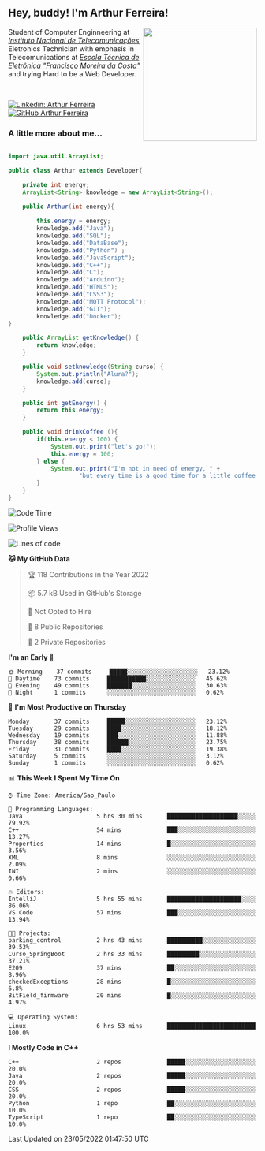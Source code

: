 <h2> Hey, buddy! I'm Arthur Ferreira!</h2>
<img align='right' src="https://media.giphy.com/media/ule4vhcY1xEKQ/giphy.gif" width="230">
<p>Student of Computer Enginneering at  <em><a href="https://inatel.br/home/" target="_blank">Instituto Nacional de Telecomunicações</a></em>, Eletronics Technician with emphasis in Telecomunications at <em><a href="https://www.etefmc.com.br" target="_blank">Escola Técnica de Eletrônica "Francisco Moreira da Costa"</a></em> and trying Hard to be a Web Developer.
</p></br>

[![Linkedin: Arthur Ferreira](https://img.shields.io/badge/-Arthur%20Ferreira%20Silva-blue?style=flat-square&logo=Linkedin&logoColor=white&link=https://www.linkedin.com/in/ArthurFerreiraSilva/)]( www.linkedin.com/in/ArthurFerreiraSilva)
[![GitHub Arthur Ferreira](https://img.shields.io/github/followers/arthur-ngdi?label=follow&style=social)](https://github.com/arthur-ngdi)


### A little more about me...  

``` Java

import java.util.ArrayList;

public class Arthur extends Developer{

    private int energy;
    ArrayList<String> knowledge = new ArrayList<String>();

    public Arthur(int energy){
        
        this.energy = energy;
        knowledge.add("Java");
        knowledge.add("SQL");
        knowledge.add("DataBase");
        knowledge.add("Python") ;
        knowledge.add("JavaScript");
        knowledge.add("C++");
        knowledge.add("C");
        knowledge.add("Arduino");
        knowledge.add("HTML5");
        knowledge.add("CSS3");
        knowledge.add("MQTT Protocol");
        knowledge.add("GIT");
        knowledge.add("Docker");
}

    public ArrayList getKnowledge() {
        return knowledge;
    }

    public void setknowledge(String curso) {
        System.out.println("Alura?");
        knowledge.add(curso);
    }

    public int getEnergy() {
        return this.energy;
    }

    public void drinkCoffee (){
        if(this.energy < 100) {
            System.out.print("let's go!");
            this.energy = 100;
        } else {
            System.out.print("I'm not in need of energy, " +
                    "but every time is a good time for a little coffee!");
        }
    }
}

```
<!--START_SECTION:waka-->
![Code Time](http://img.shields.io/badge/Code%20Time-63%20hrs%2059%20mins-blue)

![Profile Views](http://img.shields.io/badge/Profile%20Views-1-blue)

![Lines of code](https://img.shields.io/badge/From%20Hello%20World%20I%27ve%20Written-12%20Thousand%20lines%20of%20code-blue)

**🐱 My GitHub Data** 

> 🏆 118 Contributions in the Year 2022
 > 
> 📦 5.7 kB Used in GitHub's Storage 
 > 
> 🚫 Not Opted to Hire
 > 
> 📜 8 Public Repositories 
 > 
> 🔑 2 Private Repositories  
 > 
**I'm an Early 🐤** 

```text
🌞 Morning    37 commits     █████░░░░░░░░░░░░░░░░░░░░   23.12% 
🌆 Daytime    73 commits     ███████████░░░░░░░░░░░░░░   45.62% 
🌃 Evening    49 commits     ███████░░░░░░░░░░░░░░░░░░   30.63% 
🌙 Night      1 commits      ░░░░░░░░░░░░░░░░░░░░░░░░░   0.62%

```
📅 **I'm Most Productive on Thursday** 

```text
Monday       37 commits     █████░░░░░░░░░░░░░░░░░░░░   23.12% 
Tuesday      29 commits     ████░░░░░░░░░░░░░░░░░░░░░   18.12% 
Wednesday    19 commits     ███░░░░░░░░░░░░░░░░░░░░░░   11.88% 
Thursday     38 commits     ██████░░░░░░░░░░░░░░░░░░░   23.75% 
Friday       31 commits     ████░░░░░░░░░░░░░░░░░░░░░   19.38% 
Saturday     5 commits      ░░░░░░░░░░░░░░░░░░░░░░░░░   3.12% 
Sunday       1 commits      ░░░░░░░░░░░░░░░░░░░░░░░░░   0.62%

```


📊 **This Week I Spent My Time On** 

```text
⌚︎ Time Zone: America/Sao_Paulo

💬 Programming Languages: 
Java                     5 hrs 30 mins       ████████████████████░░░░░   79.92% 
C++                      54 mins             ███░░░░░░░░░░░░░░░░░░░░░░   13.27% 
Properties               14 mins             █░░░░░░░░░░░░░░░░░░░░░░░░   3.56% 
XML                      8 mins              ░░░░░░░░░░░░░░░░░░░░░░░░░   2.09% 
INI                      2 mins              ░░░░░░░░░░░░░░░░░░░░░░░░░   0.66%

🔥 Editors: 
IntelliJ                 5 hrs 55 mins       █████████████████████░░░░   86.06% 
VS Code                  57 mins             ███░░░░░░░░░░░░░░░░░░░░░░   13.94%

🐱‍💻 Projects: 
parking_control          2 hrs 43 mins       ██████████░░░░░░░░░░░░░░░   39.53% 
Curso_SpringBoot         2 hrs 33 mins       █████████░░░░░░░░░░░░░░░░   37.21% 
E209                     37 mins             ██░░░░░░░░░░░░░░░░░░░░░░░   8.96% 
checkedExceptions        28 mins             █░░░░░░░░░░░░░░░░░░░░░░░░   6.8% 
BitField_firmware        20 mins             █░░░░░░░░░░░░░░░░░░░░░░░░   4.97%

💻 Operating System: 
Linux                    6 hrs 53 mins       █████████████████████████   100.0%

```

**I Mostly Code in C++** 

```text
C++                      2 repos             █████░░░░░░░░░░░░░░░░░░░░   20.0% 
Java                     2 repos             █████░░░░░░░░░░░░░░░░░░░░   20.0% 
CSS                      2 repos             █████░░░░░░░░░░░░░░░░░░░░   20.0% 
Python                   1 repo              ██░░░░░░░░░░░░░░░░░░░░░░░   10.0% 
TypeScript               1 repo              ██░░░░░░░░░░░░░░░░░░░░░░░   10.0%

```



 Last Updated on 23/05/2022 01:47:50 UTC
<!--END_SECTION:waka-->
